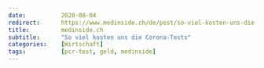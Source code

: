 ```yaml
---
date:          2020-08-04
redirect:      https://www.medinside.ch/de/post/so-viel-kosten-uns-die-corona-tests
title:         medinside.ch
subtitle:      "So viel kosten uns die Corona-Tests"
categories:    [Wirtschaft]
tags:          [pcr-test, geld, medinside]
---
```

